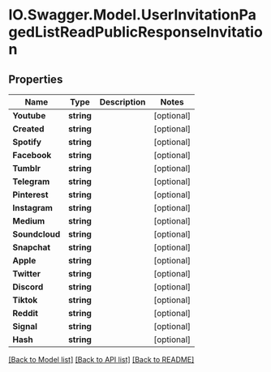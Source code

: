 # IO.Swagger.Model.UserInvitationPagedListReadPublicResponseInvitation
## Properties

Name | Type | Description | Notes
------------ | ------------- | ------------- | -------------
**Youtube** | **string** |  | [optional] 
**Created** | **string** |  | [optional] 
**Spotify** | **string** |  | [optional] 
**Facebook** | **string** |  | [optional] 
**Tumblr** | **string** |  | [optional] 
**Telegram** | **string** |  | [optional] 
**Pinterest** | **string** |  | [optional] 
**Instagram** | **string** |  | [optional] 
**Medium** | **string** |  | [optional] 
**Soundcloud** | **string** |  | [optional] 
**Snapchat** | **string** |  | [optional] 
**Apple** | **string** |  | [optional] 
**Twitter** | **string** |  | [optional] 
**Discord** | **string** |  | [optional] 
**Tiktok** | **string** |  | [optional] 
**Reddit** | **string** |  | [optional] 
**Signal** | **string** |  | [optional] 
**Hash** | **string** |  | [optional] 

[[Back to Model list]](../README.md#documentation-for-models) [[Back to API list]](../README.md#documentation-for-api-endpoints) [[Back to README]](../README.md)

